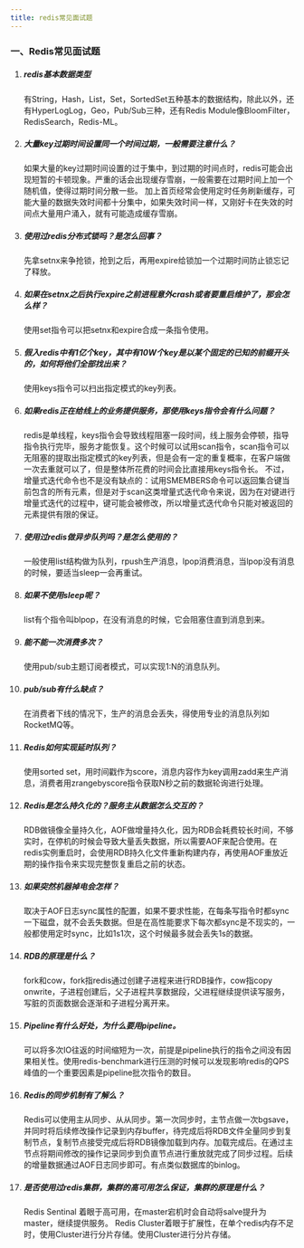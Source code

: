```yaml
---
title: redis常见面试题
---
```


### 一、Redis常见面试题

1. ##### redis基本数据类型

    有String，Hash，List，Set，SortedSet五种基本的数据结构，除此以外，还有HyperLogLog，Geo，Pub/Sub三种，还有Redis Module像BloomFilter，RedisSearch，Redis-ML。

2. ##### 大量key过期时间设置同一个时间过期，一般需要注意什么？

    如果大量的key过期时间设置的过于集中，到过期的时间点时，redis可能会出现短暂的卡顿现象。严重的话会出现缓存雪崩，一般需要在过期时间上加一个随机值，使得过期时间分散一些。
    加上首页经常会使用定时任务刷新缓存，可能大量的数据失效时间都十分集中，如果失效时间一样，又刚好卡在失效的时间点大量用户涌入，就有可能造成缓存雪崩。

3. ##### 使用过redis分布式锁吗？是怎么回事？

     先拿setnx来争抢锁，抢到之后，再用expire给锁加一个过期时间防止锁忘记了释放。

4. ##### 如果在setnx之后执行expire之前进程意外crash或者要重启维护了，那会怎么样？

    使用set指令可以把setnx和expire合成一条指令使用。

5. ##### 假入redis中有1亿个key，其中有10W个key是以某个固定的已知的前缀开头的，如何将他们全部找出来？

    使用keys指令可以扫出指定模式的key列表。

6. ##### 如果redis正在给线上的业务提供服务，那使用keys指令会有什么问题？

     redis是单线程，keys指令会导致线程阻塞一段时间，线上服务会停顿，指导指令执行完毕，服务才能恢复。这个时候可以试用scan指令，scan指令可以无阻塞的提取出指定模式的key列表，但是会有一定的重复概率，在客户端做一次去重就可以了，但是整体所花费的时间会比直接用keys指令长。
     不过，增量式迭代命令也不是没有缺点的：试用SMEMBERS命令可以返回集合键当前包含的所有元素，但是对于scan这类增量式迭代命令来说，因为在对键进行增量式迭代的过程中，键可能会被修改，所以增量式迭代命令只能对被返回的元素提供有限的保证。

7. ##### 使用过redis做异步队列吗？是怎么使用的？

    一般使用list结构做为队列，rpush生产消息，lpop消费消息，当lpop没有消息的时候，要适当sleep一会再重试。

8. ##### 如果不使用sleep呢？

    list有个指令叫blpop，在没有消息的时候，它会阻塞住直到消息到来。

9. ##### 能不能一次消费多次？

    使用pub/sub主题订阅者模式，可以实现1:N的消息队列。

10. ##### pub/sub有什么缺点？

    在消费者下线的情况下，生产的消息会丢失，得使用专业的消息队列如RocketMQ等。

11. ##### Redis如何实现延时队列？

      使用sorted set，用时间戳作为score，消息内容作为key调用zadd来生产消息，消费者用zrangebyscore指令获取N秒之前的数据轮询进行处理。

12. ##### Redis是怎么持久化的？服务主从数据怎么交互的？

      RDB做镜像全量持久化，AOF做增量持久化，因为RDB会耗费较长时间，不够实时，在停机的时候会导致大量丢失数据，所以需要AOF来配合使用。在redis实例重启时，会使用RDB持久化文件重新构建内存，再使用AOF重放近期的操作指令来实现完整恢复重启之前的状态。

13. ##### 如果突然机器掉电会怎样？

     取决于AOF日志sync属性的配置，如果不要求性能，在每条写指令时都sync一下磁盘，就不会丢失数据。但是在高性能要求下每次都sync是不现实的，一般都使用定时sync，比如1s1次，这个时候最多就会丢失1s的数据。

14. ##### RDB的原理是什么？

      fork和cow，fork指redis通过创建子进程来进行RDB操作，cow指copy onwrite，子进程创建后，父子进程共享数据段，父进程继续提供读写服务，写脏的页面数据会逐渐和子进程分离开来。

15. ##### Pipeline有什么好处，为什么要用pipeline。

    可以将多次IO往返的时间缩短为一次，前提是pipeline执行的指令之间没有因果相关性。使用redis-benchmark进行压测的时候可以发现影响redis的QPS峰值的一个重要因素是pipeline批次指令的数目。

16. ##### Redis的同步机制有了解么？

      Redis可以使用主从同步、从从同步。第一次同步时，主节点做一次bgsave，并同时将后续修改操作记录到内存buffer，待完成后将RDB文件全量同步到复制节点，复制节点接受完成后将RDB镜像加载到内存。加载完成后。在通过主节点将期间修改的操作记录同步到负直节点进行重放就完成了同步过程。后续的增量数据通过AOF日志同步即可。有点类似数据库的binlog。

17. ##### 是否使用过redis集群，集群的高可用怎么保证，集群的原理是什么？

     Redis Sentinal 着眼于高可用，在master宕机时会自动将salve提升为master，继续提供服务。
     Redis Cluster着眼于扩展性，在单个redis内存不足时，使用Cluster进行分片存储。使用Cluster进行分片存储。